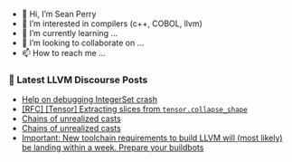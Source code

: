 - 👋 Hi, I’m Sean Perry
- 👀 I’m interested in compilers (c++, COBOL, llvm)
- 🌱 I’m currently learning ...
- 💞️ I’m looking to collaborate on ...
- 📫 How to reach me ...

<!---
s66perry/s66perry is a ✨ special ✨ repository because its `README.md` (this file) appears on your GitHub profile.
You can click the Preview link to take a look at your changes.
--->
### 📕 Latest LLVM Discourse Posts

<!-- DISCOURSE-LLVM:START -->
- [Help on debugging IntegerSet crash](https://discourse.llvm.org/t/help-on-debugging-integerset-crash/64105#post_1)
- [[RFC] [Tensor] Extracting slices from `tensor.collapse_shape`](https://discourse.llvm.org/t/rfc-tensor-extracting-slices-from-tensor-collapse-shape/64034#post_7)
- [Chains of unrealized casts](https://discourse.llvm.org/t/chains-of-unrealized-casts/64084#post_5)
- [Chains of unrealized casts](https://discourse.llvm.org/t/chains-of-unrealized-casts/64084#post_4)
- [Important: New toolchain requirements to build LLVM will &lpar;most likely&rpar; be landing within a week. Prepare your buildbots](https://discourse.llvm.org/t/important-new-toolchain-requirements-to-build-llvm-will-most-likely-be-landing-within-a-week-prepare-your-buildbots/61447#post_9)
<!-- DISCOURSE-LLVM:END -->
